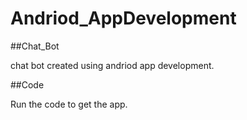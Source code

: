 # Andriod_AppDevelopment

##Chat_Bot

chat bot created using andriod app development.

##Code

Run the code to get the app.
